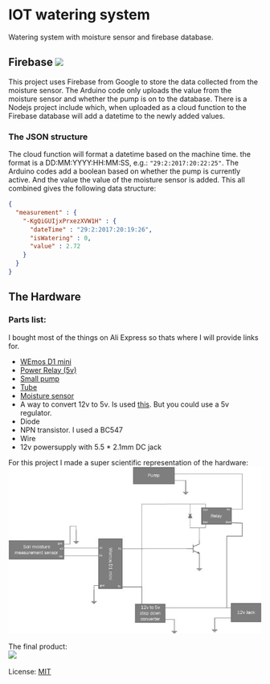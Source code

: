 # IOT watering system 
Watering system with moisture sensor and firebase database.

## Firebase <img src="https://firebase.google.com/_static/images/firebase/touchicon-180.png" width="40">
This project uses Firebase from Google to store the data collected from the moisture sensor. The Arduino code only uploads the value from the moisture sensor and whether the pump is on to the database. There is a Nodejs project include which, when uploaded as a cloud function to the Firebase database will add a datetime to the newly added values. 

### The JSON structure
The cloud function will format a datetime based on the machine time. the format is a DD:MM:YYYY:HH:MM:SS, e.g.: `"29:2:2017:20:22:25"`.
The Arduino codes add a boolean based on whether the pump is currently active. And the value the value of the moisture sensor is added.
This all combined gives the following data structure: 
``` JSON
{
  "measurement" : {
    "-KgQiGUIjxPrxezXVW1H" : {
      "dateTime" : "29:2:2017:20:19:26",
      "isWatering" : 0,
      "value" : 2.72
    }
  }
} 
```

## The Hardware
### Parts list:
I bought most of the things on Ali Express so thats where I will provide links for.
* [WEmos D1 mini](https://www.aliexpress.com/item/D1-mini-V2-Mini-NodeMcu-4M-bytes-Lua-WIFI-Internet-of-Things-development-board-based-ESP8266/32529101036.html?spm=2114.13010608.0.0.lmmSkm)
* [Power Relay (5v)](https://www.aliexpress.com/item/10PCS-RELAY-5V-SRD-5VDC-SL-C-T73-5V-Power-Relay-NEW/32444246523.html?spm=2114.13010608.0.0.lmmSkm)
* [Small pump](https://www.aliexpress.com/item/1Pcs-DC-12v-D2-Small-Dosing-Pump-2mm-DIY-Peristaltic-Tube-Head-For-Aquarium-Lab-Chemical/32650282709.html?spm=2114.13010608.0.0.lmmSkm)
* [Tube](https://www.aliexpress.com/item/3M-2-4mm-2x4mm-Creamy-White-Black-Red-Yellow-Medical-Food-Grade-Drink-Machine-Flexible-Pipe/32787873264.html?spm=2114.13010608.0.0.lmmSkm)
* [Moisture sensor](https://www.aliexpress.com/item/1Pcs-Soil-Hygrometer-Detection-Module-Soil-Moisture-Sensor/2035877568.html?spm=2114.13010608.0.0.lmmSkm)
* A way to convert 12v to 5v. Is used [this](https://www.aliexpress.com/item/8pcs-10W-Breadboard-Power-Module-DC-6-5V-23V-12V-to-5V-DC-DC-Converter-replace/32326359914.html?spm=2114.13010608.0.0.lmmSkm). But you could use a 5v regulator.
* Diode
* NPN transistor. I used a BC547
* Wire
* 12v powersupply with 5.5 * 2.1mm DC jack

For this project I made a super scientific representation of the hardware: <br />
![hardware](https://github.com/GewoonMaarten/iot-watering-system/blob/master/layout%20schematic.jpg)

The final product: <br />
<img src="https://github.com/GewoonMaarten/iot-watering-system/blob/master/final%20board.jpg" width="500">



License: [MIT](https://github.com/GewoonMaarten/iot-watering-system/blob/master/LICENSE)
